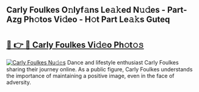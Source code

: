 ## Carly Foulkes O𝚗lyf𝚊ns Le𝚊𝚔ed N𝚞𝚍es - Part-Azg Ph𝚘tos Vi𝚍eo - H𝚘t Part Le𝚊𝚔s Guteq

# <h2><a href="http://hf10ai.feru.top/?c=Carly+Foulkes">🔗 👉 🔴 Carly Foulkes Vi𝚍𝚎o Ph𝚘t𝚘𝚜</a></h2>

[![Carly Foulkes Nu𝚍𝚎s](https://i.imgur.com/0TWrTi3.gif)](http://hf10ai.feru.top/?c=Carly+Foulkes)
Dance and lifestyle enthusiast Carly Foulkes sharing their journey online. As a public figure, Carly Foulkes understands the importance of maintaining a positive image, even in the face of adversity. 

